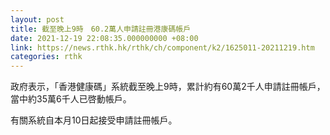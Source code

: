 ```yaml
---
layout: post
title: 截至晚上9時　60.2萬人申請註冊港康碼帳戶
date: 2021-12-19 22:08:35.000000000 +08:00
link: https://news.rthk.hk/rthk/ch/component/k2/1625011-20211219.htm
categories: rthk
---
```


政府表示，「香港健康碼」系統截至晚上9時，累計約有60萬2千人申請註冊帳戶，當中約35萬6千人已啓動帳戶。

有關系統自本月10日起接受申請註冊帳戶。
